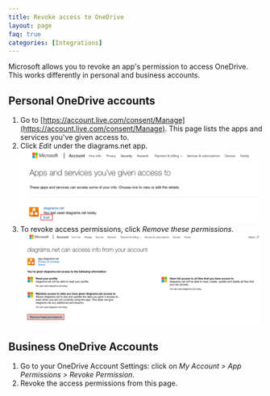 ```yaml
---
title: Revoke access to OneDrive 
layout: page
faq: true
categories: [Integrations]
---
```


Microsoft allows you to revoke an app's permission to access OneDrive. This works differently in personal and business accounts.

## Personal OneDrive accounts

1. Go to [https://account.live.com/consent/Manage](https://account.live.com/consent/Manage). This page lists the apps and services you've given access to.
2. Click _Edit_ under the diagrams.net app.
<br /><img src="/assets/img/blog/onedrive-edit-permissions.png" width="470" alt="Edit the access permissions to review or remove access to OneDrive from diagrams.net">
3. To revoke access permissions, click _Remove these permissions_.
<br /><img src="/assets/img/blog/onedrive-remove-permissions.png" width="600" alt="Remove the access permissions to OneDrive from diagrams.net">

## Business OneDrive Accounts

1. Go to your OneDrive Account Settings: click on _My Account > App Permissions > Revoke Permission_.
2. Revoke the access permissions from this page.
